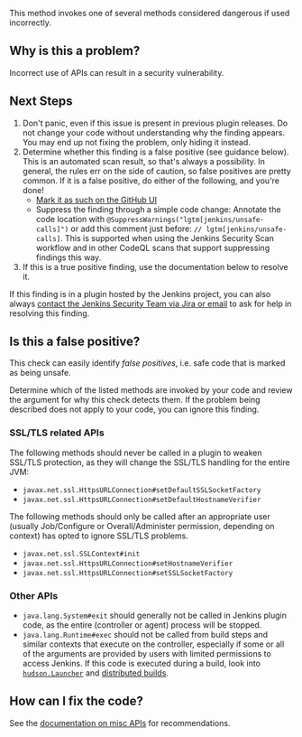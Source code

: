 This method invokes one of several methods considered dangerous if used incorrectly.

## Why is this a problem?

Incorrect use of APIs can result in a security vulnerability.

## Next Steps

<!-- Generic section used in all findings -->

1. Don't panic, even if this issue is present in previous plugin releases. Do not change your code without understanding why the finding appears. You may end up not fixing the problem, only hiding it instead.
2. Determine whether this finding is a false positive (see guidance below). This is an automated scan result, so that's always a possibility. In general, the rules err on the side of caution, so false positives are pretty common. If it is a false positive, do either of the following, and you're done!
    * [Mark it as such on the GitHub UI](https://docs.github.com/en/code-security/code-scanning/automatically-scanning-your-code-for-vulnerabilities-and-errors/managing-code-scanning-alerts-for-your-repository#dismissing--alerts)
    * Suppress the finding through a simple code change:
      Annotate the code location with `@SuppressWarnings("lgtm[jenkins/unsafe-calls]")` or add this comment just before: `// lgtm[jenkins/unsafe-calls]`.
      This is supported when using the Jenkins Security Scan workflow and in other CodeQL scans that support suppressing findings this way.
3. If this is a true positive finding, use the documentation below to resolve it.

If this finding is in a plugin hosted by the Jenkins project, you can also always [contact the Jenkins Security Team via Jira or email](https://www.jenkins.io/security/#reporting-vulnerabilities) to ask for help in resolving this finding.

## Is this a false positive?

This check can easily identify _false positives_, i.e. safe code that is marked as being unsafe.

Determine which of the listed methods are invoked by your code and review the argument for why this check detects them. If the problem being described does not apply to your code, you can ignore this finding.

### SSL/TLS related APIs

The following methods should never be called in a plugin to weaken SSL/TLS protection, as they will change the SSL/TLS handling for the entire JVM:

* `javax.net.ssl.HttpsURLConnection#setDefaultSSLSocketFactory`
* `javax.net.ssl.HttpsURLConnection#setDefaultHostnameVerifier`

The following methods should only be called after an appropriate user (usually Job/Configure or Overall/Administer permission, depending on context) has opted to ignore SSL/TLS problems.

* `javax.net.ssl.SSLContext#init`
* `javax.net.ssl.HttpsURLConnection#setHostnameVerifier`
* `javax.net.ssl.HttpsURLConnection#setSSLSocketFactory`

### Other APIs

* `java.lang.System#exit` should generally not be called in Jenkins plugin code, as the entire (controller or agent) process will be stopped.
* `java.lang.Runtime#exec` should not be called from build steps and similar contexts that execute on the controller, especially if some or all of the arguments are provided by users with limited permissions to access Jenkins. If this code is executed during a build, look into [`hudson.Launcher`](https://javadoc.jenkins.io/hudson/Launcher.html) and [distributed builds](https://www.jenkins.io/doc/developer/distributed-builds/).

## How can I fix the code?

See the [documentation on misc APIs](https://www.jenkins.io/doc/developer/security/misc/) for recommendations.
